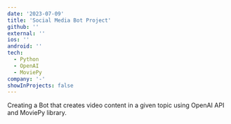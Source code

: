 ```yaml
---
date: '2023-07-09'
title: 'Social Media Bot Project'
github: ''
external: ''
ios: ''
android: ''
tech:
  - Python
  - OpenAI
  - MoviePy
company: '-'
showInProjects: false
---
```


Creating a Bot that creates video content in a given topic using OpenAI API and MoviePy library.
